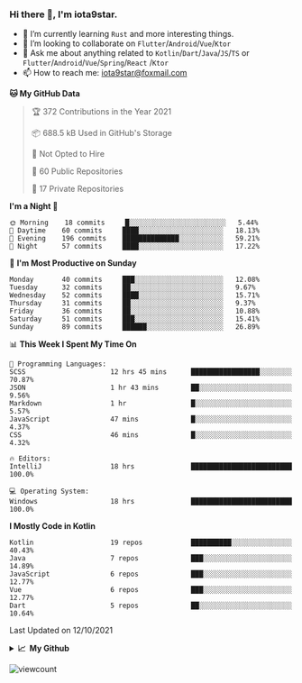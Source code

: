 ### Hi there 👋, I'm iota9star.

- 🌱 I’m currently learning `Rust` and more interesting things.
- 👯 I’m looking to collaborate on `Flutter`/`Android`/`Vue`/`Ktor`
- 💬 Ask me about anything related to `Kotlin`/`Dart`/`Java`/`JS`/`TS` or `Flutter`/`Android`/`Vue`/`Spring`/`React`
  /`Ktor`
- 📫 How to reach me: [iota9star@foxmail.com](iota9star@foxmail.com)



<!--START_SECTION:waka-->
**🐱 My GitHub Data** 

> 🏆 372 Contributions in the Year 2021
 > 
> 📦 688.5 kB Used in GitHub's Storage 
 > 
> 🚫 Not Opted to Hire
 > 
> 📜 60 Public Repositories 
 > 
> 🔑 17 Private Repositories  
 > 
**I'm a Night 🦉** 

```text
🌞 Morning    18 commits     █░░░░░░░░░░░░░░░░░░░░░░░░   5.44% 
🌆 Daytime    60 commits     ████░░░░░░░░░░░░░░░░░░░░░   18.13% 
🌃 Evening    196 commits    ██████████████░░░░░░░░░░░   59.21% 
🌙 Night      57 commits     ████░░░░░░░░░░░░░░░░░░░░░   17.22%

```
📅 **I'm Most Productive on Sunday** 

```text
Monday       40 commits     ███░░░░░░░░░░░░░░░░░░░░░░   12.08% 
Tuesday      32 commits     ██░░░░░░░░░░░░░░░░░░░░░░░   9.67% 
Wednesday    52 commits     ████░░░░░░░░░░░░░░░░░░░░░   15.71% 
Thursday     31 commits     ██░░░░░░░░░░░░░░░░░░░░░░░   9.37% 
Friday       36 commits     ██░░░░░░░░░░░░░░░░░░░░░░░   10.88% 
Saturday     51 commits     ███░░░░░░░░░░░░░░░░░░░░░░   15.41% 
Sunday       89 commits     ██████░░░░░░░░░░░░░░░░░░░   26.89%

```


📊 **This Week I Spent My Time On** 

```text
💬 Programming Languages: 
SCSS                     12 hrs 45 mins      █████████████████░░░░░░░░   70.87% 
JSON                     1 hr 43 mins        ██░░░░░░░░░░░░░░░░░░░░░░░   9.56% 
Markdown                 1 hr                █░░░░░░░░░░░░░░░░░░░░░░░░   5.57% 
JavaScript               47 mins             █░░░░░░░░░░░░░░░░░░░░░░░░   4.37% 
CSS                      46 mins             █░░░░░░░░░░░░░░░░░░░░░░░░   4.32%

🔥 Editors: 
IntelliJ                 18 hrs              █████████████████████████   100.0%

💻 Operating System: 
Windows                  18 hrs              █████████████████████████   100.0%

```

**I Mostly Code in Kotlin** 

```text
Kotlin                   19 repos            ██████████░░░░░░░░░░░░░░░   40.43% 
Java                     7 repos             ███░░░░░░░░░░░░░░░░░░░░░░   14.89% 
JavaScript               6 repos             ███░░░░░░░░░░░░░░░░░░░░░░   12.77% 
Vue                      6 repos             ███░░░░░░░░░░░░░░░░░░░░░░   12.77% 
Dart                     5 repos             ██░░░░░░░░░░░░░░░░░░░░░░░   10.64%

```



 Last Updated on 12/10/2021
<!--END_SECTION:waka-->

<details>
  <summary><b>📈&nbsp;&nbsp;My Github</b></summary>
  <br>
  <img src='https://github-profile-trophy.vercel.app/?username=iota9star'>
  <img src='https://bad-apple-github-readme.vercel.app/api?show_bg=1&username=iota9star&hide_title=true'>
  <img src='http://cr-skills-chart-widget.azurewebsites.net/api/api?username=iota9star'>
</details>


![viewcount](https://count.getloli.com/get/@iota9star?theme=rule34)
